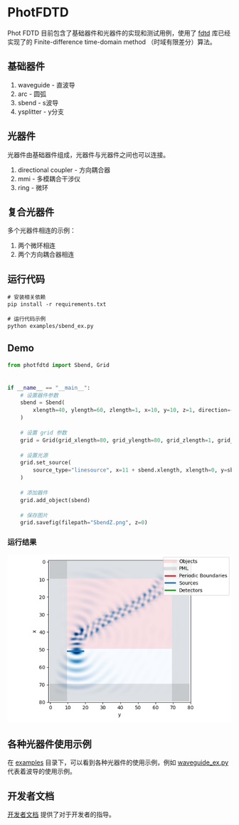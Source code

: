 # PhotFDTD

Phot FDTD 目前包含了基础器件和光器件的实现和测试用例，使用了 [fdtd](https://github.com/flaport/fdtd) 库已经实现了的 Finite-difference time-domain method （时域有限差分）算法。

## 基础器件

1. waveguide - 直波导
2. arc - 圆弧
3. sbend - s波导
4. ysplitter - y分支

## 光器件

光器件由基础器件组成，光器件与光器件之间也可以连接。

1. directional coupler - 方向耦合器
2. mmi - 多模耦合干涉仪
3. ring - 微环

## 复合光器件

多个光器件相连的示例：

1. 两个微环相连
2. 两个方向耦合器相连

## 运行代码

```shell
# 安装相关依赖
pip install -r requirements.txt

# 运行代码示例
python examples/sbend_ex.py
```

## Demo

```python
from photfdtd import Sbend, Grid


if __name__ == "__main__":
    # 设置器件参数
    sbend = Sbend(
        xlength=40, ylength=60, zlength=1, x=10, y=10, z=1, direction=-1, width=10, refractive_index=1.7, name="sbend"
    )

    # 设置 grid 参数
    grid = Grid(grid_xlength=80, grid_ylength=80, grid_zlength=1, grid_spacing=155e-9, total_time=200, pml_width=10)

    # 设置光源
    grid.set_source(
        source_type="linesource", x=11 + sbend.xlength, xlength=0, y=sbend.y, ylength=10, period=1550e-9 / 299792458
    )

    # 添加器件
    grid.add_object(sbend)

    # 保存图片
    grid.savefig(filepath="SbendZ.png", z=0)

```

### 运行结果

![SbendZ](./docs/figures/SbendZ.png)

## 各种光器件使用示例

在 [examples](examples) 目录下，可以看到各种光器件的使用示例，例如 [waveguide_ex.py](examples/waveguide_ex.py) 代表着波导的使用示例。

## 开发者文档

[开发者文档](docs/developer-guide.md) 提供了对于开发者的指导。
